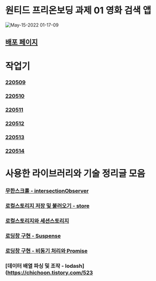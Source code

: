 # 원티드 프리온보딩 과제 01 영화 검색 앱

![May-15-2022 01-17-09](https://user-images.githubusercontent.com/37893979/168440145-0f6dc974-a65b-40b0-8a74-e18d24d971c7.gif)

## [배포 페이지](https://chichoon.github.io/wanted-movie-app)

# 작업기

### [220509](https://chichoon.tistory.com/498)

### [220510](https://chichoon.tistory.com/512)

### [220511](https://chichoon.tistory.com/515)

### [220512](https://chichoon.tistory.com/518)

### [220513](https://chichoon.tistory.com/521)

### [220514](https://chichoon.tistory.com/524)

# 사용한 라이브러리와 기술 정리글 모음

### [무한스크롤 - intersectionObserver](https://chichoon.tistory.com/514)

### [로컬스토리지 저장 및 불러오기 - store](https://chichoon.tistory.com/516)

### [로컬스토리지와 세션스토리지](https://chichoon.tistory.com/517)

### [로딩창 구현 - Suspense](https://chichoon.tistory.com/519)

### [로딩창 구현 - 비동기 처리와 Promise](https://chichoon.tistory.com/520)

### [데이터 배열 파싱 및 조작 - lodash](https://chichoon.tistory.com/523
